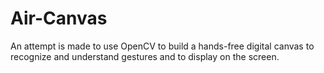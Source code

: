 # Air-Canvas
An attempt is made to use OpenCV to build a hands-free digital canvas to recognize and understand gestures and to display on the screen.
